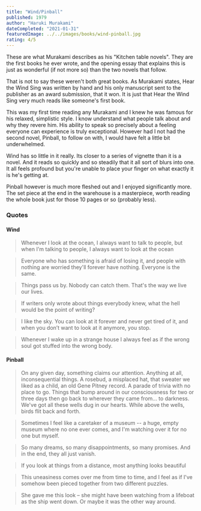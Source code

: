 ```yaml
---
title: "Wind/Pinball"
published: 1979
author: "Haruki Murakami"
dateCompleted: "2021-01-31"
featuredImage: ../../images/books/wind-pinball.jpg
rating: 4/5
---
```



These are what Murakami describes as his "Kitchen table novels". They are the
first books he ever wrote, and the opening essay that explains this is just
as wonderful (if not more so) than the two novels that follow. 

That is not to say these weren't both great books. As Murakami states, Hear the
Wind Sing was written by hand and his only manuscript sent to the publisher as
an award submission, that it won. It is just that Hear the Wind Sing very much
reads like someone's first book.

This was my first time reading any Murakami and I knew he was famous for his
relaxed, simplistic style. I know understand what people talk about and why
they revere him. His ability to speak so precisely about a feeling everyone
can experience is truly exceptional. However had I not had the second novel,
Pinball, to follow on with, I would have felt a little bit underwhelmed.

Wind has so little in it really. Its closer to a series of vignette than
it is a novel. And it reads so quickly and so steadily that it all sort of
blurs into one. It all feels profound but you're unable to place your
finger on what exactly it is he's getting at.

Pinball however is much more fleshed out and I enjoyed significantly more.
The set piece at the end in the warehouse is a masterpiece, worth reading the
whole book just for those 10 pages or so (probably less).

### Quotes

#### Wind

> Whenever I look at the ocean, I always want to talk to people,
> but when I'm talking to people, I always want to look at the ocean

> Everyone who has something is afraid of losing it, and people with 
> nothing are worried they'll forever have nothing. Everyone is the same.


> Things pass us by. Nobody can catch them. That's the way we live our lives.

> If writers only wrote about things everybody knew, what the hell would be the point of writing?

> I like the sky. You can look at it forever and never get tired of it, 
> and when you don’t want to look at it anymore, you stop.

> Whenever I wake up in a strange house I always feel as if the wrong 
> soul got stuffed into the wrong body.

#### Pinball

> On any given day, something claims our attention. Anything at all, 
> inconsequential things. A rosebud, a misplaced hat, that sweater we liked 
> as a child, an old Gene Pitney record. A parade of trivia with no place to go. 
> Things that bump around in our consciousness for two or three days then go back 
> to wherever they came from... to darkness. We've got all these wells dug in our 
> hearts. While above the wells, birds flit back and forth.

> Sometimes I feel like a caretaker of a museum -- a huge, empty museum where no one ever comes, and I'm watching over it for no one but myself.

> So many dreams, so many disappointments, so many promises. And in the end, they all just vanish.

> If you look at things from a distance, most anything looks beautiful

> This uneasiness comes over me from time to time, and I feel as if I've somehow been 
> pieced together from two different puzzles.

> She gave me this look – she might have been watching from a lifeboat as the ship went down. 
> Or maybe it was the other way around.

